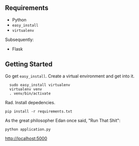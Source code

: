 ## Requirements

* Python
* `easy_install`
* `virtualenv`

Subsequently:

* Flask

## Getting Started

Go get `easy_install`. Create a virtual environment and get into it.

      sudo easy_install virtualenv
      virtualenv venv
      . venv/bin/activate

Rad. Install depedencies.

    pip install -r requirements.txt

As the great philosopher Edan once said, "Run That Shit":

    python application.py

[http://localhost:5000](http://localhost:5000)
